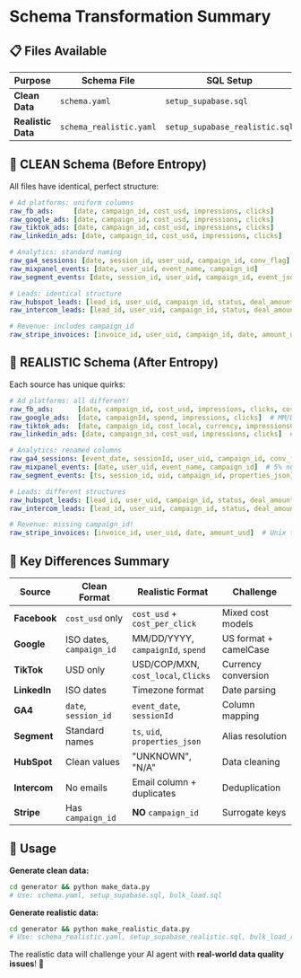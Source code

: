 # Schema Transformation Summary

## 📋 Files Available

| Purpose | Schema File | SQL Setup | SQL Load | SQL Validation |
|---------|-------------|-----------|----------|----------------|
| **Clean Data** | `schema.yaml` | `setup_supabase.sql` | `bulk_load.sql` | `sanity_checks.sql` |
| **Realistic Data** | `schema_realistic.yaml` | `setup_supabase_realistic.sql` | `bulk_load_realistic.sql` | `sanity_checks_realistic.sql` |

## 🧼 CLEAN Schema (Before Entropy)

All files have identical, perfect structure:

```yaml
# Ad platforms: uniform columns
raw_fb_ads:     [date, campaign_id, cost_usd, impressions, clicks]
raw_google_ads: [date, campaign_id, cost_usd, impressions, clicks]
raw_tiktok_ads: [date, campaign_id, cost_usd, impressions, clicks]
raw_linkedin_ads: [date, campaign_id, cost_usd, impressions, clicks]

# Analytics: standard naming
raw_ga4_sessions: [date, session_id, user_uid, campaign_id, conv_flag]
raw_mixpanel_events: [date, user_uid, event_name, campaign_id]
raw_segment_events: [date, session_id, user_uid, campaign_id, event_json]

# Leads: identical structure
raw_hubspot_leads: [lead_id, user_uid, campaign_id, status, deal_amount]
raw_intercom_leads: [lead_id, user_uid, campaign_id, status, deal_amount]

# Revenue: includes campaign_id
raw_stripe_invoices: [invoice_id, user_uid, campaign_id, date, amount_usd]
```

## 🧬 REALISTIC Schema (After Entropy)

Each source has unique quirks:

```yaml
# Ad platforms: all different!
raw_fb_ads:      [date, campaign_id, cost_usd, impressions, clicks, cost_per_click]
raw_google_ads:  [date, campaignId, spend, impressions, clicks]  # MM/DD/YYYY dates
raw_tiktok_ads:  [date, campaign_id, cost_local, currency, impressionsCount, Clicks]
raw_linkedin_ads: [date, campaign_id, cost_usd, impressions, clicks]  # timezone dates

# Analytics: renamed columns
raw_ga4_sessions: [event_date, sessionId, user_uid, campaign_id, conv_flag]
raw_mixpanel_events: [date, user_uid, event_name, campaign_id]  # 5% null user_uid
raw_segment_events: [ts, session_id, uid, campaign_id, properties_json]

# Leads: different structures
raw_hubspot_leads: [lead_id, user_uid, campaign_id, status, deal_amount]  # UNKNOWN/N/A values
raw_intercom_leads: [lead_id, user_uid, campaign_id, status, deal_amount, email]  # with duplicates

# Revenue: missing campaign_id!
raw_stripe_invoices: [invoice_id, user_uid, date, amount_usd]  # Unix timestamps
```

## 🎯 Key Differences Summary

| Source | Clean Format | Realistic Format | Challenge |
|--------|-------------|------------------|-----------|
| **Facebook** | `cost_usd` only | `cost_usd` + `cost_per_click` | Mixed cost models |
| **Google** | ISO dates, `campaign_id` | MM/DD/YYYY, `campaignId`, `spend` | US format + camelCase |
| **TikTok** | USD only | USD/COP/MXN, `cost_local`, `Clicks` | Currency conversion |
| **LinkedIn** | ISO dates | Timezone format | Date parsing |
| **GA4** | `date`, `session_id` | `event_date`, `sessionId` | Column mapping |
| **Segment** | Standard names | `ts`, `uid`, `properties_json` | Alias resolution |
| **HubSpot** | Clean values | "UNKNOWN", "N/A" | Data cleaning |
| **Intercom** | No emails | Email column + duplicates | Deduplication |
| **Stripe** | Has `campaign_id` | **NO** `campaign_id` | Surrogate keys |

## 🚀 Usage

**Generate clean data:**
```bash
cd generator && python make_data.py
# Use: schema.yaml, setup_supabase.sql, bulk_load.sql
```

**Generate realistic data:**
```bash
cd generator && python make_realistic_data.py  
# Use: schema_realistic.yaml, setup_supabase_realistic.sql, bulk_load_realistic.sql
```

The realistic data will challenge your AI agent with **real-world data quality issues**! 🧬 